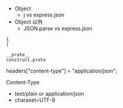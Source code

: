 * Object
  * j vs express.json
* Object 以外
  * JSON.parse vs express.json

```
{
[
```

```
__proto__
construct.proto
```

headers["content-type"] = "application/json";

Content-Type

* text/plain or application/json
* charaset=UTF-8
